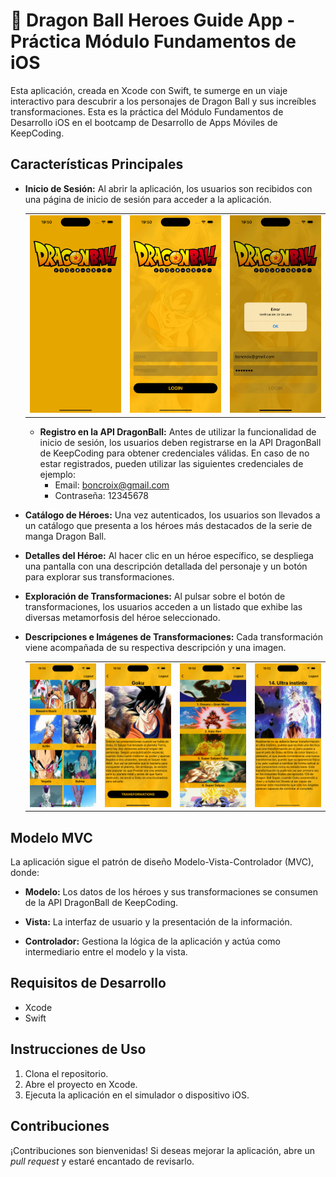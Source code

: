 # 📲 Dragon Ball Heroes Guide App - Práctica Módulo Fundamentos de iOS

Esta aplicación, creada en Xcode con Swift, te sumerge en un viaje interactivo para descubrir a los personajes de Dragon Ball y sus increíbles transformaciones. Esta es la práctica del Módulo Fundamentos de Desarrollo iOS en el bootcamp de Desarrollo de Apps Móviles de KeepCoding.

## Características Principales

- **Inicio de Sesión:** Al abrir la aplicación, los usuarios son recibidos con una página de inicio de sesión para acceder a la aplicación.

  <table>
  <tr>
    <td><img src="https://github.com/Boncroix/DragonBallGuide/blob/main/Images/LaunchScreen.png" width="200" /></td>
    <td><img src="https://github.com/Boncroix/DragonBallGuide/blob/main/Images/LoginViewController.png" width="200" /></td>
    <td><img src="https://github.com/Boncroix/DragonBallGuide/blob/main/Images/LoginFailedViewController.png" width="200" /></td>
  </tr>
  </table>

  - **Registro en la API DragonBall:** Antes de utilizar la funcionalidad de inicio de sesión, los usuarios deben registrarse en la API DragonBall de KeepCoding para obtener credenciales válidas. En   caso de no estar registrados, pueden utilizar las siguientes credenciales de ejemplo:
    - Email: boncroix@gmail.com
    - Contraseña: 12345678

- **Catálogo de Héroes:** Una vez autenticados, los usuarios son llevados a un catálogo que presenta a los héroes más destacados de la serie de manga Dragon Ball.

- **Detalles del Héroe:** Al hacer clic en un héroe específico, se despliega una pantalla con una descripción detallada del personaje y un botón para explorar sus transformaciones.

- **Exploración de Transformaciones:** Al pulsar sobre el botón de transformaciones, los usuarios acceden a un listado que exhibe las diversas metamorfosis del héroe seleccionado.

- **Descripciones e Imágenes de Transformaciones:** Cada transformación viene acompañada de su respectiva descripción y una imagen.

  <table>
  <tr>
    <td><img src="https://github.com/Boncroix/DragonBallGuide/blob/main/Images/HeroesCollectionViewController.png" width="200" /></td>
    <td><img src="https://github.com/Boncroix/DragonBallGuide/blob/main/Images/DetailViewController.png" width="200" /></td>
    <td><img src="https://github.com/Boncroix/DragonBallGuide/blob/main/Images/TransformationsTableViewController.png" width="200" /></td>
    <td><img src="https://github.com/Boncroix/DragonBallGuide/blob/main/Images/DetailTransformationsViewController.png" width="200" /></td>
  </tr>
  </table>

## Modelo MVC

La aplicación sigue el patrón de diseño Modelo-Vista-Controlador (MVC), donde:

- **Modelo:** Los datos de los héroes y sus transformaciones se consumen de la API DragonBall de KeepCoding.

- **Vista:** La interfaz de usuario y la presentación de la información.

- **Controlador:** Gestiona la lógica de la aplicación y actúa como intermediario entre el modelo y la vista.

## Requisitos de Desarrollo

- Xcode
- Swift

## Instrucciones de Uso

1. Clona el repositorio.
2. Abre el proyecto en Xcode.
3. Ejecuta la aplicación en el simulador o dispositivo iOS.

## Contribuciones

¡Contribuciones son bienvenidas! Si deseas mejorar la aplicación, abre un *pull request* y estaré encantado de revisarlo.
